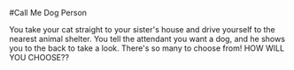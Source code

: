 #Call Me Dog Person

You take your cat straight to your sister's house and drive yourself to
the nearest animal shelter. You tell the attendant you want a dog, and
he shows you to the back to take a look. There's so many to choose from!
HOW WILL YOU CHOOSE??
